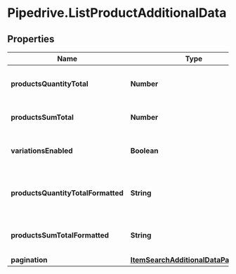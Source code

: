 # Pipedrive.ListProductAdditionalData

## Properties

Name | Type | Description | Notes
------------ | ------------- | ------------- | -------------
**productsQuantityTotal** | **Number** | The total quantity of the products | [optional] 
**productsSumTotal** | **Number** | The total sum of the products | [optional] 
**variationsEnabled** | **Boolean** | Whether variations is enabled or not | [optional] 
**productsQuantityTotalFormatted** | **String** | The total formatted quantity of the products | [optional] 
**productsSumTotalFormatted** | **String** | The total formatted sum of the products | [optional] 
**pagination** | [**ItemSearchAdditionalDataPagination**](ItemSearchAdditionalDataPagination.md) |  | [optional] 


